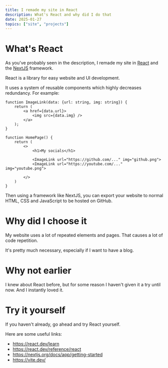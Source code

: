 ```yaml
---
title: I remade my site in React
description: What's React and why did I do that
date: 2025-01-27
topics: ["site", "projects"]
---
```



# What's React
As you've probably seen in the description, I remade my site in [React](https://react.dev/) and the [NextJS](https://nextjs.org/) framework.

React is a library for easy website and UI development.

It uses a system of reusable components which highly decreases redundancy. 
For example:

```tsx
function ImageLink(data: {url: string, img: string}) {
    return (
        <a href={data.url}>
            <img src={data.img} />    
        </a>
    );
}
```
```tsx
function HomePage() {
    return (
        <>
            <h1>My socials</h1>

            <ImageLink url="https://github.com/..." img="github.png">
            <ImageLink url="https://youtube.com/..." img="youtube.png">
            
        </>
    )
}
```

Then using a framework like NextJS, you can export your website to normal HTML, CSS and JavaScript to be hosted on GitHub.

# Why did I choose it

My website uses a lot of repeated elements and pages. That causes a lot of code repetition.

It's pretty much necessary, especially if I want to have a blog.

# Why not earlier

I knew about React before, but for some reason I haven't given it a try until now.
And I instantly loved it.

# Try it yourself
If you haven't already, go ahead and try React yourself.

Here are some useful links:
- https://react.dev/learn
- https://react.dev/reference/react
- https://nextjs.org/docs/app/getting-started
- https://vite.dev/